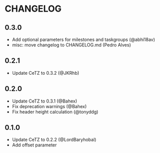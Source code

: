 # CHANGELOG

## 0.3.0

- Add optional parameters for milestones and taskgroups (@abhi18av)
- misc: move changelog to CHANGELOG.md (Pedro Alves)


## 0.2.1
- Update CeTZ to 0.3.2 (@JKRhb)

## 0.2.0
- Update CeTZ to 0.3.1 (@Bahex)
- Fix deprecation warnings (@Bahex)
- Fix header height calculation (@tonyddg)

## 0.1.0
- Update CeTZ to 0.2.2 (@LordBaryhobal)
- Add offset parameter
